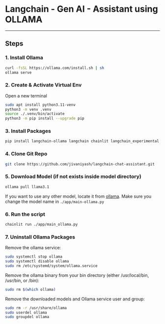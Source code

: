 # Langchain - Gen AI - Assistant using OLLAMA

---
## Steps

### 1. Install Ollama 
```sh
curl -fsSL https://ollama.com/install.sh | sh
ollama serve
```

### 2. Create & Activate Virtual Env
Open a new terminal
```sh
sudo apt install python3.11-venv
python3 -m venv .venv
source ./.venv/bin/activate
python3 -m pip install --upgrade pip
```

### 3. Install Packages
```sh
pip install langchain-ollama langchain chainlit langchain_experimental
``` 

### 4. Clone Git Repo
```sh
git clone https://github.com/jivaniyash/langchain-chat-assistant.git
```

### 5. Download Model (if not exists inside model directory)
```sh
ollama pull llama3.1
```
If you want to use any other model, locate it from [ollama](https://ollama.com/search?c=tools). Make sure you change the model name in `./app/main-ollama.py`


### 6. Run the script
```sh
chainlit run ./app/main_ollama.py
```

### 7. Uninstall Ollama Packages

Remove the ollama service:
```sh
sudo systemctl stop ollama
sudo systemctl disable ollama
sudo rm /etc/systemd/system/ollama.service
```
Remove the ollama binary from your bin directory (either /usr/local/bin, /usr/bin, or /bin):
```sh
sudo rm $(which ollama)
```
Remove the downloaded models and Ollama service user and group:
```sh
sudo rm -r /usr/share/ollama
sudo userdel ollama
sudo groupdel ollama
```

